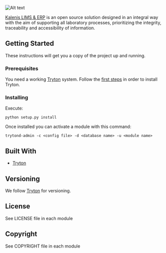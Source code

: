![Alt text](http://news.kalenislims.com/wp/wp-content/uploads/2017/10/isologo-transparent.png)

[Kalenis LIMS & ERP](http://kalenislims.com/) is an open source solution designed in an integral way with the aim of supporting all laboratory processes, prioritizing the integrity, traceability and accessibility of information.

## Getting Started

These instructions will get you a copy of the project up and running.

### Prerequisites

You need a working [Tryton](http://www.tryton.org/) system. Follow the [first steps](http://doc.tryton.org/4.4/trytond/doc/index.html#first-steps) in order to install Tryton.


### Installing

Execute:

    python setup.py install


Once installed you can activate a module with this command:

```
trytond-admin -c <config file> -d <database name> -u <module name>
```


## Built With

* [Tryton](http://www.tryton.org/)

## Versioning

We follow [Tryton](http://www.tryton.org/) for versioning.

## License

See LICENSE file in each module

## Copyright

See COPYRIGHT file in each module
